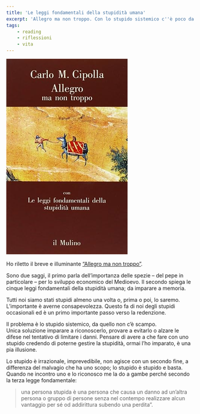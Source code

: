 ```yaml
---
title: 'Le leggi fondamentali della stupidità umana'
excerpt: 'Allegro ma non troppo. Con lo stupido sistemico c''è poco da fare, l''unica è darsela a gambe.'
tags:
    - reading
    - riflessioni
    - vita
---
```


![Allegro ma non troppo](assets/postimg/allegro_ma_non_troppo.jpg)

Ho riletto il breve e illuminante [“Allegro ma non troppo”](http://www.anobii.com/books/Allegro_ma_non_troppo/9788815019806/01fcf93803c752a7ec/).

Sono due saggi, il primo parla dell’importanza delle spezie – del pepe in particolare – per lo sviluppo economico del Medioevo. Il secondo spiega le cinque leggi fondamentali della stupidità umana; da imparare a memoria.

Tutti noi siamo stati stupidi almeno una volta o, prima o poi, lo saremo. L’importante è averne consapevolezza. Questo fa di noi degli stupidi occasionali ed è un primo importante passo verso la redenzione.

Il problema è lo stupido sistemico, da quello non c’è scampo.  
Unica soluzione imparare a riconoscerlo, provare a evitarlo o alzare le difese nel tentativo di limitare i danni. Pensare di avere a che fare con uno stupido credendo di poterne gestire la stupidità, ormai l’ho imparato, è una pia illusione.

Lo stupido è irrazionale, imprevedibile, non agisce con un secondo fine, a differenza del malvagio che ha uno scopo; lo stupido è stupido e basta. Quando ne incontro uno e lo riconosco me la do a gambe perché secondo la terza legge fondamentale:

> una persona stupida è una persona che causa un danno ad un’altra persona o gruppo di persone senza nel contempo realizzare alcun vantaggio per sé od addirittura subendo una perdita”.